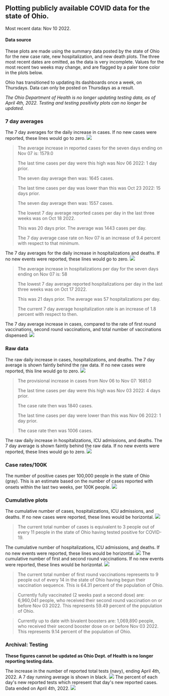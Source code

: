 ## Plotting publicly available COVID data for the state of Ohio. 

Most recent data: Nov 10 2022. 

#### Data source
These plots are made using the summary data posted by the state of Ohio for the new case rate,
    new hospitalization, and new death plots. The three most recent dates are omitted, as the data is very incomplete. Values for the most recent two weeks may change, and are flagged by a paler tone color in the plots below. 

Ohio has transitioned to updating its dashboards once a week, on Thursdays. Data can only be posted on Thursdays as a result. 

*The Ohio Department of Health is no longer updating testing data, as of April 4th, 2022. Testing and testing positivity plots can no longer be updated.* 

### 7 day averages
The 7 day averages for the daily increase in cases. If no new cases were reported, these lines would go to zero.
![](7dayaverage_cases.png)

>The average increase in reported cases for the seven days ending on Nov 07 is: 1579.0
>
>The last time cases per day were this high was Nov 06 2022: 1 day prior.
>
>The seven day average then was: 1645 cases.

>
>The last time cases per day was lower than this was Oct 23 2022: 15 days prior.
>
>The seven day average then was: 1557 cases.
>
>The lowest 7 day average reported cases per day in the last three weeks was on Oct 18 2022.
>
>This was 20 days prior. The average was 1443 cases per day.
>
>The 7 day average case rate on Nov 07 is an increase of 9.4 percent with respect to that minimum.

The 7 day averages for the daily increase in hospitalizations and deaths. If no new events were reported, these lines would go to zero.
![](7dayaverage_hospital.png)

>The average increase in hospitalizations per day for the seven days ending on Nov 07 is: 58
>
>The lowest 7 day average reported hospitalizations per day in the last three weeks was on Oct 17 2022.
>
>This was 21 days prior. The average was 57 hospitalizations per day.
>
>The current 7 day average hospitalization rate is an increase of 1.8 percent with respect to then.

The 7 day average increase in cases, compared to the rate of first round vaccinations, second round vaccinations, and total number of vaccinations dispensed:
![](DailyVaccinationsCases.png)

### Raw data
The raw daily increase in cases, hospitalizations, and deaths. The 7 day average is shown faintly behind the raw data. If no new cases were reported, this line would go to zero.
![](DailyCases.png)

>The provisional increase in cases from Nov 06 to Nov 07: 1681.0 
>
>The last time cases per day were this high was Nov 03 2022: 4 days prior. 
>
>The case rate then was 1840 cases.
>
>The last time cases per day were lower than this was Nov 06 2022: 1 day prior. 
>
>The case rate then was 1006 cases.

The raw daily increase in hospitalizations, ICU admissions, and deaths. The 7 day average is shown faintly behind the raw data. If no new events were reported, these lines would go to zero.
![](DailyHospitalizations.png)

### Case rates/100K 

The number of positive cases per 100,000 people in the state of Ohio (gray). This is an estimate based on the number of cases reported with onsets within the last two weeks, per 100K people.
![](7dayaverage_rate.png)
### Cumulative plots
The cumulative number of cases, hospitalizations, ICU admissions, and deaths. If no new cases were reported, these lines would be horizontal.
![](Cases.png)

>The current total number of cases is equivalent to 3 people out of every 11 people in the state of Ohio having tested positive for COVID-19.

The cumulative number of hospitalizations, ICU admissions, and deaths. If no new events were reported, these lines would be horizontal.
![](Hospitalizations.png)
The cumulative number of first and second round vaccinations. If no new events were reported, these lines would be horizontal.
![](Vaccinations.png)

>The current total number of first round vaccinations represents to 9 people out of every 14 in the state of Ohio having begun their vaccination sequence.
>This is 64.31 percent of the population of Ohio.

>Currently fully vaccinated (2 weeks past a second dose) are: 6,960,041 people, who received their second round vaccination on or before Nov 03 2022.
>This represents 59.49 percent of the population of Ohio.

>Currently up to date with bivalent boosters are: 1,069,890 people, who received their second booster dose on or before Nov 03 2022.
>This represents 9.14 percent of the population of Ohio.

### Archival: Testing
**These figures cannot be updated as Ohio Dept. of Health is no longer reporting testing data.**

The increase in the number of reported total tests (navy), ending April 4th, 2022. A 7 day running average is shown in black.
![](DailyTests.png)
The percent of each day's new reported tests which represent that day's new reported cases. Data ended on April 4th, 2022.
![](percentpositive_tests.png)


